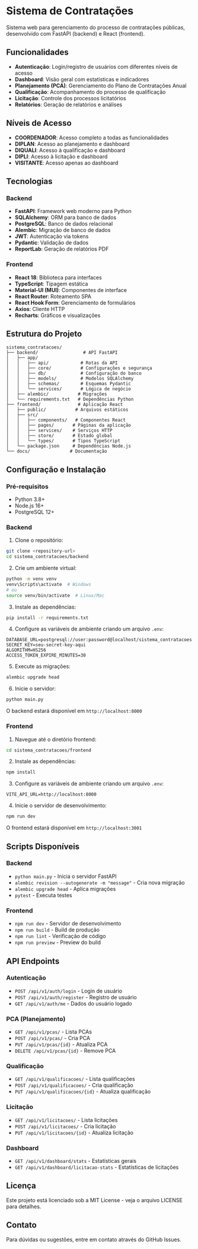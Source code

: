 # Sistema de Contratações

Sistema web para gerenciamento do processo de contratações públicas, desenvolvido com FastAPI (backend) e React (frontend).

## Funcionalidades

- **Autenticação**: Login/registro de usuários com diferentes níveis de acesso
- **Dashboard**: Visão geral com estatísticas e indicadores
- **Planejamento (PCA)**: Gerenciamento do Plano de Contratações Anual
- **Qualificação**: Acompanhamento do processo de qualificação
- **Licitação**: Controle dos processos licitatórios
- **Relatórios**: Geração de relatórios e análises

## Níveis de Acesso

- **COORDENADOR**: Acesso completo a todas as funcionalidades
- **DIPLAN**: Acesso ao planejamento e dashboard
- **DIQUALI**: Acesso à qualificação e dashboard
- **DIPLI**: Acesso à licitação e dashboard
- **VISITANTE**: Acesso apenas ao dashboard

## Tecnologias

### Backend
- **FastAPI**: Framework web moderno para Python
- **SQLAlchemy**: ORM para banco de dados
- **PostgreSQL**: Banco de dados relacional
- **Alembic**: Migração de banco de dados
- **JWT**: Autenticação via tokens
- **Pydantic**: Validação de dados
- **ReportLab**: Geração de relatórios PDF

### Frontend
- **React 18**: Biblioteca para interfaces
- **TypeScript**: Tipagem estática
- **Material-UI (MUI)**: Componentes de interface
- **React Router**: Roteamento SPA
- **React Hook Form**: Gerenciamento de formulários
- **Axios**: Cliente HTTP
- **Recharts**: Gráficos e visualizações

## Estrutura do Projeto

```
sistema_contratacoes/
├── backend/                 # API FastAPI
│   ├── app/
│   │   ├── api/            # Rotas da API
│   │   ├── core/           # Configurações e segurança
│   │   ├── db/             # Configuração do banco
│   │   ├── models/         # Modelos SQLAlchemy
│   │   ├── schemas/        # Esquemas Pydantic
│   │   └── services/       # Lógica de negócio
│   ├── alembic/           # Migrações
│   └── requirements.txt   # Dependências Python
├── frontend/              # Aplicação React
│   ├── public/           # Arquivos estáticos
│   ├── src/
│   │   ├── components/   # Componentes React
│   │   ├── pages/       # Páginas da aplicação
│   │   ├── services/    # Serviços HTTP
│   │   ├── store/       # Estado global
│   │   └── types/       # Tipos TypeScript
│   └── package.json     # Dependências Node.js
└── docs/               # Documentação
```

## Configuração e Instalação

### Pré-requisitos
- Python 3.8+
- Node.js 16+
- PostgreSQL 12+

### Backend

1. Clone o repositório:
```bash
git clone <repository-url>
cd sistema_contratacoes/backend
```

2. Crie um ambiente virtual:
```bash
python -m venv venv
venv\Scripts\activate  # Windows
# ou
source venv/bin/activate  # Linux/Mac
```

3. Instale as dependências:
```bash
pip install -r requirements.txt
```

4. Configure as variáveis de ambiente criando um arquivo `.env`:
```env
DATABASE_URL=postgresql://user:password@localhost/sistema_contratacoes
SECRET_KEY=seu-secret-key-aqui
ALGORITHM=HS256
ACCESS_TOKEN_EXPIRE_MINUTES=30
```

5. Execute as migrações:
```bash
alembic upgrade head
```

6. Inicie o servidor:
```bash
python main.py
```

O backend estará disponível em `http://localhost:8000`

### Frontend

1. Navegue até o diretório frontend:
```bash
cd sistema_contratacoes/frontend
```

2. Instale as dependências:
```bash
npm install
```

3. Configure as variáveis de ambiente criando um arquivo `.env`:
```env
VITE_API_URL=http://localhost:8000
```

4. Inicie o servidor de desenvolvimento:
```bash
npm run dev
```

O frontend estará disponível em `http://localhost:3001`

## Scripts Disponíveis

### Backend
- `python main.py` - Inicia o servidor FastAPI
- `alembic revision --autogenerate -m "message"` - Cria nova migração
- `alembic upgrade head` - Aplica migrações
- `pytest` - Executa testes

### Frontend
- `npm run dev` - Servidor de desenvolvimento
- `npm run build` - Build de produção
- `npm run lint` - Verificação de código
- `npm run preview` - Preview do build

## API Endpoints

### Autenticação
- `POST /api/v1/auth/login` - Login de usuário
- `POST /api/v1/auth/register` - Registro de usuário
- `GET /api/v1/auth/me` - Dados do usuário logado

### PCA (Planejamento)
- `GET /api/v1/pcas/` - Lista PCAs
- `POST /api/v1/pcas/` - Cria PCA
- `PUT /api/v1/pcas/{id}` - Atualiza PCA
- `DELETE /api/v1/pcas/{id}` - Remove PCA

### Qualificação
- `GET /api/v1/qualificacoes/` - Lista qualificações
- `POST /api/v1/qualificacoes/` - Cria qualificação
- `PUT /api/v1/qualificacoes/{id}` - Atualiza qualificação

### Licitação
- `GET /api/v1/licitacoes/` - Lista licitações
- `POST /api/v1/licitacoes/` - Cria licitação
- `PUT /api/v1/licitacoes/{id}` - Atualiza licitação

### Dashboard
- `GET /api/v1/dashboard/stats` - Estatísticas gerais
- `GET /api/v1/dashboard/licitacao-stats` - Estatísticas de licitações

## Licença

Este projeto está licenciado sob a MIT License - veja o arquivo LICENSE para detalhes.

## Contato

Para dúvidas ou sugestões, entre em contato através do GitHub Issues.